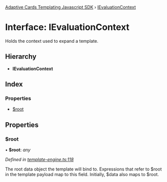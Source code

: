 [Adaptive Cards Templating Javascript SDK](../README.md) › [IEvaluationContext](ievaluationcontext.md)

# Interface: IEvaluationContext

Holds the context used to expand a template.

## Hierarchy

* **IEvaluationContext**

## Index

### Properties

* [$root](ievaluationcontext.md#root)

## Properties

###  $root

• **$root**: *any*

*Defined in [template-engine.ts:118](https://github.com/microsoft/AdaptiveCards/blob/bf1bfa514/source/nodejs/adaptivecards-templating/src/template-engine.ts#L118)*

The root data object the template will bind to. Expressions that refer to $root in the template payload
map to this field. Initially, $data also maps to $root.
